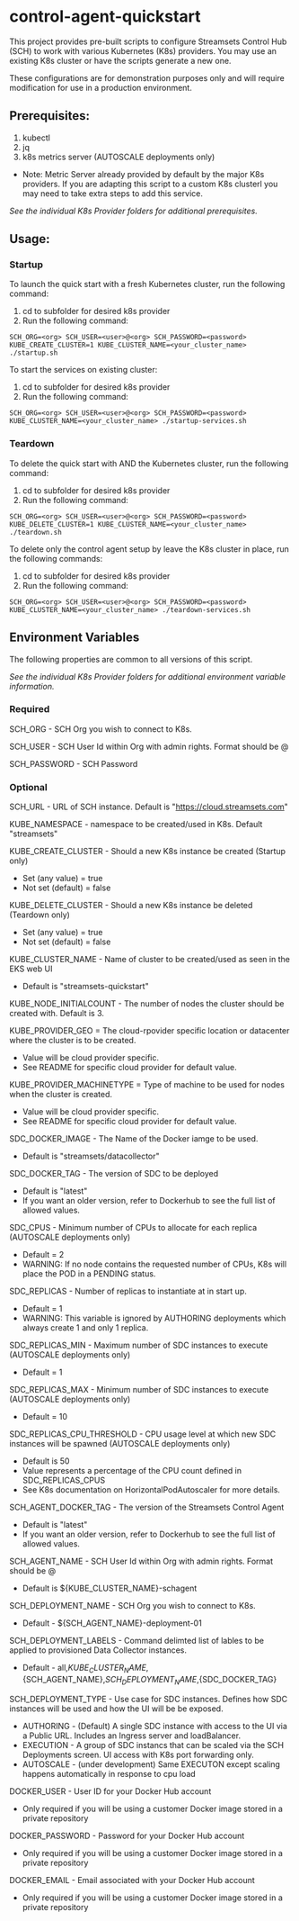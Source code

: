# control-agent-quickstart

This project provides pre-built scripts to configure Streamsets Control Hub (SCH) to work with various Kubernetes (K8s) providers.  You may use an existing K8s cluster or have the scripts generate a new one.

These configurations are for demonstration purposes only and will require modification for use in a production environment.


## Prerequisites:

1. kubectl
2. jq
3. k8s metrics server (AUTOSCALE deployments only)
  - Note: Metric Server already provided by default by the major K8s providers.  If you are adapting this
    script to a custom K8s clusterl you may need to take extra steps to add this service.


*See the individual K8s Provider folders for additional prerequisites.*


## Usage:


### Startup
To launch the quick start with a fresh Kubernetes cluster, run the following command:

1. cd to subfolder for desired k8s provider
2. Run the following command:
~~~
SCH_ORG=<org> SCH_USER=<user>@<org> SCH_PASSWORD=<password> KUBE_CREATE_CLUSTER=1 KUBE_CLUSTER_NAME=<your_cluster_name> ./startup.sh
~~~

To start the services on existing cluster:

1. cd to subfolder for desired k8s provider
2. Run the following command:
~~~
SCH_ORG=<org> SCH_USER=<user>@<org> SCH_PASSWORD=<password> KUBE_CLUSTER_NAME=<your_cluster_name> ./startup-services.sh
~~~


### Teardown

To delete the quick start with AND the Kubernetes cluster, run the following command:

1. cd to subfolder for desired k8s provider
2. Run the following command:
~~~
SCH_ORG=<org> SCH_USER=<user>@<org> SCH_PASSWORD=<password> KUBE_DELETE_CLUSTER=1 KUBE_CLUSTER_NAME=<your_cluster_name> ./teardown.sh
~~~

To delete only the control agent setup by leave the K8s cluster in place, run the following commands:

1. cd to subfolder for desired k8s provider
2. Run the following command:
~~~
SCH_ORG=<org> SCH_USER=<user>@<org> SCH_PASSWORD=<password> KUBE_CLUSTER_NAME=<your_cluster_name> ./teardown-services.sh
~~~



## Environment Variables
The following properties are common to all versions of this script.  

*See the individual K8s Provider folders for additional environment variable information.*


### Required

SCH_ORG - SCH Org you wish to connect to K8s.

SCH_USER - SCH User Id within Org with admin rights.  Format should be <user>@<org>

SCH_PASSWORD - SCH Password


### Optional

SCH_URL - URL of SCH instance.  Default is "https://cloud.streamsets.com"

KUBE_NAMESPACE - namespace to be created/used in K8s.  Default "streamsets"

KUBE_CREATE_CLUSTER - Should a new K8s instance be created (Startup only)
  - Set (any value) = true
  - Not set (default) = false

KUBE_DELETE_CLUSTER - Should a new K8s instance be deleted (Teardown only)
  - Set (any value) = true
  - Not set (default) = false

KUBE_CLUSTER_NAME - Name of cluster to be created/used as seen in the EKS web UI
  - Default is "streamsets-quickstart"

KUBE_NODE_INITIALCOUNT - The number of nodes the cluster should be created with.  Default is 3.

KUBE_PROVIDER_GEO = The cloud-rpovider specific location or datacenter where the cluster is to be created.
  - Value will be cloud provider specific.  
  - See README for specific cloud provider for default value.

KUBE_PROVIDER_MACHINETYPE = Type of machine to be used for nodes when the cluster is created.  
  - Value will be cloud provider specific.  
  - See README for specific cloud provider for default value.


SDC_DOCKER_IMAGE - The Name of the Docker iamge to be used.
  - Default is "streamsets/datacollector"

SDC_DOCKER_TAG - The version of SDC to be deployed
  - Default is "latest"
  - If you want an older version, refer to Dockerhub to see the full list of allowed values.

SDC_CPUS - Minimum number of CPUs to allocate for each replica (AUTOSCALE deployments only)
  - Default = 2
  - WARNING: If no node contains the requested number of CPUs, K8s will place the POD in a PENDING status.

SDC_REPLICAS - Number of replicas to instantiate at in start up.
  - Default = 1
  - WARNING: This variable is ignored by AUTHORING deployments which always create 1 and only 1 replica.

SDC_REPLICAS_MIN - Maximum number of SDC instances to execute (AUTOSCALE deployments only)
  - Default = 1

SDC_REPLICAS_MAX - Minimum number of SDC instances to execute (AUTOSCALE deployments only)
  - Default = 10

SDC_REPLICAS_CPU_THRESHOLD - CPU usage level at which new SDC instances will be spawned (AUTOSCALE deployments only)
  - Default is 50
  - Value represents a percentage of the CPU count defined in SDC_REPLICAS_CPUS
  - See K8s documentation on HorizontalPodAutoscaler for more details.


SCH_AGENT_DOCKER_TAG - The version of the Streamsets Control Agent
  - Default is "latest"
  - If you want an older version, refer to Dockerhub to see the full list of allowed values.

SCH_AGENT_NAME - SCH User Id within Org with admin rights.  Format should be <user>@<org>
  - Default is ${KUBE_CLUSTER_NAME}-schagent


SCH_DEPLOYMENT_NAME - SCH Org you wish to connect to K8s.
  - Default - ${SCH_AGENT_NAME}-deployment-01

SCH_DEPLOYMENT_LABELS - Command delimted list of lables to be applied to provisioned Data Collector instances.
  - Default - all,${KUBE_CLUSTER_NAME},${SCH_AGENT_NAME},${SCH_DEPLOYMENT_NAME},${SDC_DOCKER_TAG}

SCH_DEPLOYMENT_TYPE - Use case for SDC instances.  Defines how SDC instances will be used and how the UI will be be exposed.
  - AUTHORING - (Default) A single SDC instance with access to the UI via a Public URL.  Includes an Ingress server and loadBalancer.
  - EXECUTION - A group of SDC instancs that can be scaled via the SCH Deployments screen.  UI access with K8s port forwarding only.
  - AUTOSCALE - (under development) Same EXECUTON except scaling happens automatically in response to cpu load


DOCKER_USER - User ID for your Docker Hub account
  - Only required if you will be using a customer Docker image stored in a private repository

DOCKER_PASSWORD - Password for your Docker Hub account
  - Only required if you will be using a customer Docker image stored in a private repository

DOCKER_EMAIL - Email associated with your Docker Hub account
  - Only required if you will be using a customer Docker image stored in a private repository
